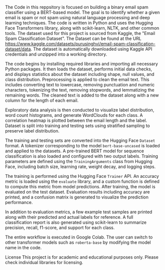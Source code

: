 The Code in this reppsitory is focused on building a binary email spam classifier using a BERT-based model. 
The goal is to identify whether a given email is spam or not spam using natural language processing and deep learning techniques. 
The code is written in Python and uses the Hugging Face Transformers library, along with scikit-learn, NLTK, and other common tools. 
The dataset used for this project is sourced from Kaggle, the "Email Spam Classification Dataset". 
The Dataset can be found at the URL https://www.kaggle.com/datasets/purusinghvi/email-spam-classification-dataset/data. 
The dataset is automatically downloaded using Kaggle API credentials and unzipped into a working directory.

The code begins by installing required libraries and importing all necessary Python packages.
It then loads the dataset, performs initial data checks, and displays statistics about the dataset including shape, null values, and class distribution.
Preprocessing is applied to clean the email text. This includes converting text to lowercase, removing punctuation and numeric characters, tokenizing the text, removing stopwords, and lemmatizing the remaining words.
The cleaned text is added to the dataset along with a new column for the length of each email.

Exploratory data analysis is then conducted to visualize label distribution, word count histograms, and generate WordClouds for each class.
A correlation heatmap is plotted between the email length and the label. 
Dataset is split into training and testing sets using stratified sampling to preserve label distribution.

The training and testing sets are converted into the Hugging Face `Dataset` format.
A tokenizer corresponding to the model `bert-base-uncased` is loaded and applied to the datasets.
A pre-trained BERT model for sequence classification is also loaded and configured with two output labels. 
Training parameters are defined using the `TrainingArguments` class from Hugging Face, including batch size, learning rate, weight decay, and logging steps.

The training is performed using the Hugging Face `Trainer` API.
An accuracy metric is loaded using the `evaluate` library, and a custom function is defined to compute this metric from model predictions.
After training, the model is evaluated on the test dataset. Evaluation results including accuracy are printed, and a confusion matrix is generated to visualize the prediction performance.

In addition to evaluation metrics, a few example test samples are printed along with their predicted and actual labels for reference. 
A full classification report is also generated using scikit-learn to summarize precision, recall, f1-score, and support for each class.

The entire workflow is executed in Google Colab.
The user can switch to other transformer models such as `roberta-base` by modifying the model name in the code.

License
This project is for academic and educational purposes only. Please check individual libraries for licensing.

